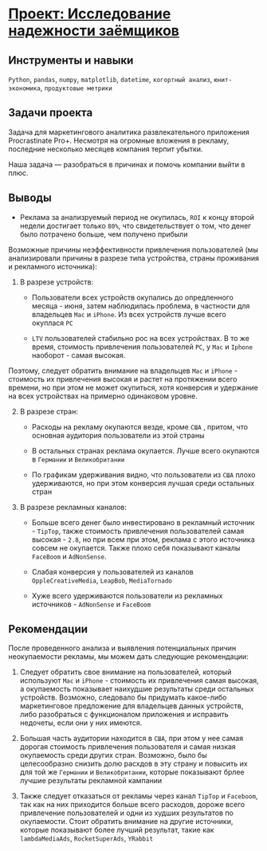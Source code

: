 # [Проект: Исследование надежности заёмщиков](https://github.com/vaneevruslan/DA_Projects_Yandex/blob/main/02.%20Исследование%20надёжности%20заёмщиков/bank_research.ipynb)

## Инструменты и навыки

`Python`, `pandas`, `numpy`, `matplotlib`, `datetime`, `когортный анализ`, `юнит-экономика`, `продуктовые метрики`

## Задачи проекта

Задача для маркетингового аналитика развлекательного приложения Procrastinate Pro+. Несмотря на огромные вложения в рекламу, последние несколько месяцев компания терпит убытки.

Наша задача — разобраться в причинах и помочь компании выйти в плюс.

## Выводы

- Реклама за анализруемый период не окупилась, `ROI` к концу второй недели достигает только `80%`, что свидетельствует о том, что денег было потрачено больше, чем получено прибыли

Возможные причины неэффективности привлечения пользователей (мы анализировали причины в разрезе типа устройства, страны проживания и рекламного источника):

1. В разрезе устройств:

    - Пользователи всех устройств окупались до опредленного месяца - июня, затем наблюдилась проблема, в частности для владельцев `Mac` и `iPhone`. Из всех устройств лучше всего окуплася `PC`

    - `LTV` пользователей стабильно рос на  всех устройствах. В то же время, стоимость привлечения пользователей `PC`, у `Mac` и `Iphone` наоборот - самая высокая.

Поэтому, следует обратить внимание на владельцев `Mac` и `iPhone` - стоимость их привлечения высокая и растет на протяжении всего времени, но при этом не может окупиться, хотя конверсия и удержание на всех устройствах на примерно одинаковом уровне.

2. В разрезе стран:

    - Расходы на рекламу окупаются везде, кроме `США` , притом, что основная аудитория пользователи из этой страны

    - В остальных странах реклама окупается. Лучше всего окупаются в `Германии` и `Великобритании`

    - По графикам удерживания видно, что пользователи из `США` плохо удерживаются, но при этом конверсия лучшая среди остальных стран


3. В разрезе рекламных каналов:

    - Больше всего денег было инвестировано в рекламный источник - `TipTop`, также стоимость привлечения пользователей самая высокая - `2.8`, но при всем при этом, реклама с этого источника совсем не окупается. Также плохо себя показывают каналы  `FaceBoom` и `AdNonSense`.

    - Слабая конверсия у пользователей из каналов `OppleCreativeMedia`, `LeapBob`, `MediaTornado`
    
    - Хуже всего удерживаются пользователи из рекламных источников - `AdNonSense` и `FaceBoom`

## Рекомендации

После проведенного анализа и выявления потенциальных причин неокупаемости рекламы, мы можем дать следующие рекомендации:

1. Следует обратить свое внимание на пользователей, который используют `Mac` и `iPhone` - стоимость их привлечения самая высокая, а окупаемоcть показывает наихудшие результаты среди остальных устройств. Возможно, следовало бы придумать какое-либо маркетинговое предложение для владельцев данных устройств, либо разобраться с функционалом приложения и исправить недочеты, если они у них имеются.


2. Большая часть аудитории находится в `США`, при этом у нее самая дорогая стоимость привлечения пользователя и самая низкая окупаемость среди других стран. Возможно, было бы целесообразно снизить долю расхдов в эту страну и повысить их для той же `Германии` и `Великобритании`, которые показывают брлее лучшие результаты рекламной кампании


3. Также следует отказаться от рекламы через канал `TipTop` и `Faceboom`, так как на них приходится больше всего расходов, дороже всего привлечение пользователей и одни из худших результатов по окупаемости. Стоит обратить внимание на другие источники, которые показывают более лучший результат, такие как `lambdaMediaAds`, `RocketSuperAds`, `YRabbit`

